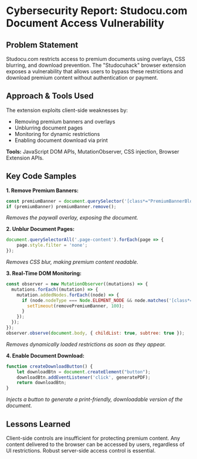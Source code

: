 # Cybersecurity Report: Studocu.com Document Access Vulnerability

## Problem Statement
Studocu.com restricts access to premium documents using overlays, CSS blurring, and download prevention. The "Studocuhack" browser extension exposes a vulnerability that allows users to bypass these restrictions and download premium content without authentication or payment.

## Approach & Tools Used
The extension exploits client-side weaknesses by:
- Removing premium banners and overlays
- Unblurring document pages
- Monitoring for dynamic restrictions
- Enabling document download via print

**Tools:** JavaScript DOM APIs, MutationObserver, CSS injection, Browser Extension APIs.

## Key Code Samples

**1. Remove Premium Banners:**
```js
const premiumBanner = document.querySelector('[class*="PremiumBannerBlobWrapper_preview-banner"]');
if (premiumBanner) premiumBanner.remove();
```
*Removes the paywall overlay, exposing the document.*

**2. Unblur Document Pages:**
```js
document.querySelectorAll('.page-content').forEach(page => {
    page.style.filter = 'none';
});
```
*Removes CSS blur, making premium content readable.*

**3. Real-Time DOM Monitoring:**
```js
const observer = new MutationObserver((mutations) => {
  mutations.forEach((mutation) => {
    mutation.addedNodes.forEach((node) => {
      if (node.nodeType === Node.ELEMENT_NODE && node.matches('[class*="PremiumBannerBlobWrapper"]')) {
        setTimeout(removePremiumBanner, 100);
      }
    });
  });
});
observer.observe(document.body, { childList: true, subtree: true });
```
*Removes dynamically loaded restrictions as soon as they appear.*

**4. Enable Document Download:**
```js
function createDownloadButton() {
    let downloadBtn = document.createElement("button");
    downloadBtn.addEventListener('click', generatePDF);
    return downloadBtn;
}
```
*Injects a button to generate a print-friendly, downloadable version of the document.*

## Lessons Learned
Client-side controls are insufficient for protecting premium content. Any content delivered to the browser can be accessed by users, regardless of UI restrictions. Robust server-side access control is essential. 